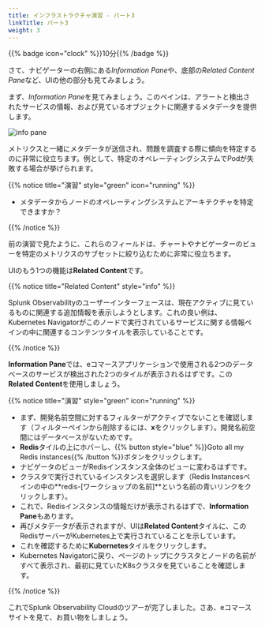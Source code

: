 ```yaml
---
title: インフラストラクチャ演習 - パート3
linkTitle: パート3
weight: 3
---
```


{{% badge icon="clock" %}}10分{{% /badge %}}

さて、ナビゲーターの右側にある*Information Pane*や、底部の*Related Content Pane*など、UIの他の部分も見てみましょう。

まず、*Information Pane*を見てみましょう。このペインは、アラートと検出されたサービスの情報、および見ているオブジェクトに関連するメタデータを提供します。

![info pane](../images/k8s-info-pane.png)

メトリクスと一緒にメタデータが送信され、問題を調査する際に傾向を特定するのに非常に役立ちます。例として、特定のオペレーティングシステムでPodが失敗する場合が挙げられます。

{{% notice title="演習" style="green" icon="running" %}}

* メタデータからノードのオペレーティングシステムとアーキテクチャを特定できますか？

{{% /notice %}}

前の演習で見たように、これらのフィールドは、チャートやナビゲーターのビューを特定のメトリクスのサブセットに絞り込むために非常に役立ちます。

UIのもう1つの機能は**Related Content**です。

{{% notice title="Related Content" style="info" %}}

Splunk Observabilityのユーザーインターフェースは、現在アクティブに見ているものに関連する追加情報を表示しようとします。これの良い例は、Kubernetes Navigatorがこのノードで実行されているサービスに関する情報ペインの中に関連するコンテンツタイルを表示していることです。

{{% /notice %}}

**Information Pane**では、eコマースアプリケーションで使用される2つのデータベースのサービスが検出された2つのタイルが表示されるはずです。この**Related Content**を使用しましょう。

{{% notice title="演習" style="green" icon="running" %}}

* まず、開発名前空間に対するフィルターがアクティブでないことを確認します（フィルターペインから削除するには、**x**をクリックします）。開発名前空間にはデータベースがないためです。
* **Redis**タイルの上にホバーし、{{% button style="blue" %}}Goto all my Redis instances{{% /button %}}ボタンをクリックします。
* ナビゲータのビューがRedisインスタンス全体のビューに変わるはずです。
* クラスタで実行されているインスタンスを選択します（Redis Instancesペインの中の**redis-[ワークショップの名前]**という名前の青いリンクをクリックします）。
* これで、Redisインスタンスの情報だけが表示されるはずで、**Information Pane**もあります。
* 再びメタデータが表示されますが、UIは**Related Content**タイルに、このRedisサーバーがKubernetes上で実行されていることを示しています。
* これを確認するために**Kubernetes**タイルをクリックします。
* Kubernetes Navigatorに戻り、ページのトップにクラスタとノードの名前がすべて表示され、最初に見ていたK8sクラスタを見ていることを確認します。

{{% /notice %}}

これでSplunk Observability Cloudのツアーが完了しました。さあ、eコマースサイトを見て、お買い物をしましょう。
